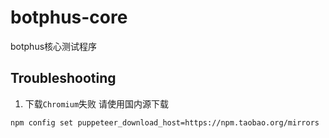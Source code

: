 # botphus-core
botphus核心测试程序

## Troubleshooting
1. 下载`Chromium`失败
请使用国内源下载

```
npm config set puppeteer_download_host=https://npm.taobao.org/mirrors
```